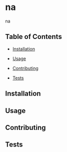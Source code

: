 
# na   
na

## Table of Contents

  * [Installation](#Installation)

  * [Usage](#Usage)

  * [Contributing](#Contributing)

  * [Tests](#Tests)




  ## Installation
  


  ## Usage
  


  ## Contributing
  


  ## Tests
  




